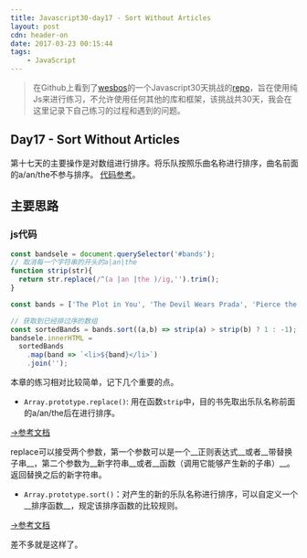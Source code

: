 ```yaml
---
title: Javascript30-day17 - Sort Without Articles
layout: post
cdn: header-on
date: 2017-03-23 00:15:44
tags:
    - JavaScript
---
```


> 在Github上看到了[wesbos](https://twitter.com/wesbos)的一个Javascript30天挑战的[repo](https://github.com/wesbos/JavaScript30)，旨在使用纯Js来进行练习，不允许使用任何其他的库和框架，该挑战共30天，我会在这里记录下自己练习的过程和遇到的问题。

## Day17 - Sort Without Articles

第十七天的主要操作是对数组进行排序。将乐队按照乐曲名称进行排序，曲名前面的a/an/the不参与排序。
[代码参考](http://htmlpreview.github.io/?https://github.com/winar-jin/JavaScript30-Challenge/blob/master/17%20-%20Sort%20Without%20Articles/index.html)。
## 主要思路
### js代码
```javascript
const bandsele = document.querySelector('#bands');
// 取消每一个字符串的开头的a|an|the
function strip(str){
  return str.replace(/^(a |an |the )/ig,'').trim();
}

const bands = ['The Plot in You', 'The Devil Wears Prada', 'Pierce the Veil', 'Norma Jean', 'The Bled', 'Say Anything', 'The Midway State', 'We Came as Romans', 'Counterparts', 'Oh, Sleeper', 'A Skylit Drive', 'Anywhere But Here', 'An Old Dog'];

// 获取到已经排过序的数组
const sortedBands = bands.sort((a,b) => strip(a) > strip(b) ? 1 : -1);
bandsele.innerHTML = 
  sortedBands
    .map(band => `<li>${band}</li>`)
    .join('');
```

本章的练习相对比较简单，记下几个重要的点。
* `Array.prototype.replace()`: 用在函数`strip`中，目的书先取出乐队名称前面的a/an/the后在进行排序。

[→参考文档](https://developer.mozilla.org/en-US/docs/Web/JavaScript/Reference/Global_Objects/String/replace)

replace可以接受两个参数，第一个参数可以是一个__正则表达式__或者__带替换子串__，第二个参数为__新字符串__或者__函数（调用它能够产生新的子串）__。返回替换之后的新字符串。

* `Array.prototype.sort()`：对产生的新的乐队名称进行排序，可以自定义一个__排序函数__，规定该排序函数的比较规则。

[→参考文档](https://developer.mozilla.org/en/docs/Web/JavaScript/Reference/Global_Objects/Array/sort)

差不多就是这样了。
